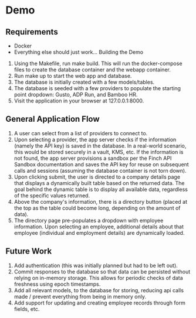 # Demo
## Requirements
- Docker
- Everything else should just work...
Building the Demo
1. Using the Makefile, run make build. This will run the docker-compose files to create the database container and the webapp container.
2. Run make up to start the web app and database.
3. The database is initially created with a few models/tables.
4. The database is seeded with a few providers to populate the starting point dropdown: Gusto, ADP Run, and Bamboo HR.
5. Visit the application in your browser at 127.0.0.1:8000.
## General Application Flow
1. A user can select from a list of providers to connect to.
2. Upon selecting a provider, the app server checks if the information (namely the API key) is saved in the database. In a real-world scenario, this would be stored securely in a vault, KMS, etc. If the information is not found, the app server provisions a sandbox per the Finch API Sandbox documentation and saves the API key for reuse on subsequent calls and sessions (assuming the database container is not torn down).
3. Upon clicking submit, the user is directed to a company details page that displays a dynamically built table based on the returned data. The goal behind the dynamic table is to display all available data, regardless of the specific values returned.
4. Above the company's information, there is a directory button (placed at the top as the table could become long, depending on the amount of data).
5. The directory page pre-populates a dropdown with employee information. Upon selecting an employee, additional details about that employee (individual and employment details) are dynamically loaded.
## Future Work
1. Add authentication (this was initially planned but had to be left out).
2. Commit responses to the database so that data can be persisted without relying on in-memory storage. This allows for periodic checks of data freshness using epoch timestamps.
3. Add all relevant models, to the database for storing, reducing api calls made / prevent everything from being in memory only.
4. Add support for updating and creating employee records through form fields, etc.